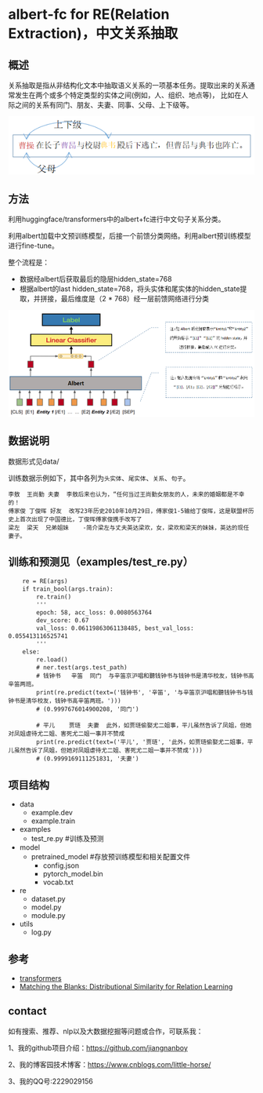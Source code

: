 # albert-fc for RE(Relation Extraction)，中文关系抽取

## 概述
关系抽取是指从非结构化文本中抽取语义关系的一项基本任务。提取出来的关系通常发生在两个或多个特定类型的实体之间(例如，人、组织、地点等)，
比如在人际之间的关系有同门、朋友、夫妻、同事、父母、上下级等。

![image](https://raw.githubusercontent.com/jiangnanboy/albert_re/master/image/example.png)


## 方法

利用huggingface/transformers中的albert+fc进行中文句子关系分类。

利用albert加载中文预训练模型，后接一个前馈分类网络。利用albert预训练模型进行fine-tune。

整个流程是：

- 数据经albert后获取最后的隐层hidden_state=768
- 根据albert的last hidden_state=768，将头实体和尾实体的hidden_state提取，并拼接，最后维度是（2 * 768）经一层前馈网络进行分类

![image](https://raw.githubusercontent.com/jiangnanboy/albert_re/master/image/albert-re.png)

 ## 数据说明

数据形式见data/

训练数据示例如下，其中各列为`头实体`、`尾实体`、`关系`、`句子`。

```
李敖	王尚勤	夫妻	李敖后来也认为，“任何当过王尚勤女朋友的人，未来的婚姻都是不幸的！
傅家俊	丁俊晖	好友	改写23年历史2010年10月29日，傅家俊1-5输给丁俊晖，这是联盟杯历史上首次出现了中国德比，丁俊晖傅家俊携手改写了
梁左	梁天	兄弟姐妹	-简介梁左与丈夫英达梁欢，女，梁欢和梁天的妹妹，英达的现任妻子。
```

## 训练和预测见（examples/test_re.py）

```
    re = RE(args)
    if train_bool(args.train):
        re.train()
        '''
        epoch: 58, acc_loss: 0.0080563764
        dev_score: 0.67
        val_loss: 0.06119863061138485, best_val_loss: 0.055413116525741
        '''
    else:
        re.load()
        # ner.test(args.test_path)
        # 钱钟书	辛笛	同门	与辛笛京沪唱和聽钱钟书与钱钟书是清华校友，钱钟书高辛笛两班。
        print(re.predict(text=('钱钟书', '辛笛', '与辛笛京沪唱和聽钱钟书与钱钟书是清华校友，钱钟书高辛笛两班。')))
        # (0.9997676014900208, '同门')

        # 平儿	贾琏	夫妻	此外，如贾琏偷娶尤二姐事，平儿虽然告诉了凤姐，但她对凤姐虐待尤二姐、害死尤二姐一事并不赞成
        print(re.predict(text=('平儿', '贾琏', '此外，如贾琏偷娶尤二姐事，平儿虽然告诉了凤姐，但她对凤姐虐待尤二姐、害死尤二姐一事并不赞成')))
        # (0.9999169111251831, '夫妻')
```

## 项目结构
- data
    - example.dev
    - example.train
- examples
    - test_re.py #训练及预测
- model
    - pretrained_model #存放预训练模型和相关配置文件
        - config.json
        - pytorch_model.bin
        - vocab.txt
- re
    - dataset.py
    - model.py
    - module.py
- utils
    - log.py

## 参考
- [transformers](https://github.com/huggingface/transformers)
- [Matching the Blanks: Distributional Similarity for Relation Learning](https://arxiv.org/pdf/1906.03158.pdf)

## contact

如有搜索、推荐、nlp以及大数据挖掘等问题或合作，可联系我：

1、我的github项目介绍：https://github.com/jiangnanboy

2、我的博客园技术博客：https://www.cnblogs.com/little-horse/

3、我的QQ号:2229029156